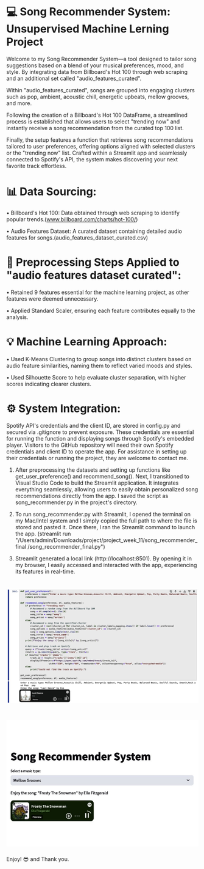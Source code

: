 # 💻 Song Recommender System: Unsupervised Machine Lerning Project
Welcome to my Song Recommender System—a tool designed to tailor song suggestions based on a blend of your musical preferences, mood, and style. By integrating data from Billboard's Hot 100 through web scraping and an additional set called "audio_features_curated".

Within "audio_features_curated", songs are grouped into engaging clusters such as pop, ambient, acoustic chill, energetic upbeats, mellow grooves, and more.

Following the creation of a Billboard's Hot 100 DataFrame, a streamlined process is established that allows users to select "trending now" and instantly receive a song recommendation from the curated top 100 list.

Finally, the setup features a function that retrieves song recommendations tailored to user preferences, offering options aligned with selected clusters or the "trending now" list. Crafted within a Streamlit app and seamlessly connected to Spotify's API, the system makes discovering your next favorite track effortless.


# 📊 Data Sourcing:
• Billboard's Hot 100: Data obtained through web scraping to identify popular trends.(www.billboard.com/charts/hot-100/)

• Audio Features Dataset: A curated dataset containing detailed audio features for songs.(audio_features_dataset_curated.csv)

# 📐 Preprocessing Steps Applied to "audio features dataset curated":

• Retained 9 features essential for the machine learning project, as other features were deemed unnecessary.

• Applied Standard Scaler, ensuring each feature contributes equally to the analysis. 

# 💡 Machine Learning Approach:

• Used K-Means Clustering to group songs into distinct clusters based on audio feature similarities, naming them to reflect varied moods and styles.

• Used Silhouette Score to help evaluate cluster separation, with higher scores indicating clearer clusters.

# ⚙️ System Integration:

Spotify API's credentials and the client ID, are stored in config.py and secured via .gitignore to prevent exposure. These credentials are essential for running the function and displaying songs through Spotify's embedded player. Visitors to the GitHub repository will need their own Spotify credentials and client ID to operate the app. For assistance in setting up their credentials or running the project, they are welcome to contact me.

1) After preprocessing the datasets and setting up functions like get_user_preference() and recommend_song(). Next, I transitioned to Visual Studio Code to build the Streamlit application. It integrates everything seamlessly, allowing users to easily obtain personalized song recommendations directly from the app. I saved the script as song_recommender.py in the project's directory.

2) To run song_recommender.py with Streamlit, I opened the terminal on my Mac/Intel system and I simply copied the full path to where the file is stored and pasted it. Once there, I ran the Streamlit command to launch the app. (streamlit run "/Users/admin/Downloads/project/project_week_11/song_recommender_final /song_recommender_final.py")
  
3) Streamlit generated a local link (http://localhost:8501). By opening it in my browser, I easily accessed and interacted with the app, experiencing its features in real-time.

# ![Description of Image](./image0.jpg)

# ![Description of Image](./image1.jpg)

Enjoy! 😎 and Thank you.



